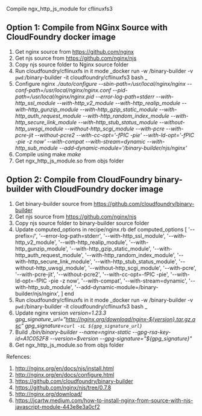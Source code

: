 Compile ngx_http_js_module for cflinuxfs3

Option 1: Compile from NGinx Source with CloudFoundry docker image
------------------------------------------------------------------------
1. Get nginx source from https://github.com/nginx
2. Get njs source from https://github.com/nginx/njs
3. Copy njs source folder to Nginx source folder
4. Run cloudfoundry/cflinuxfs in it mode
   _docker run -w /binary-builder -v `pwd`:/binary-builder -it cloudfoundry/cflinuxfs3 bash _
6. Configure nginx
   _./auto/configure --sbin-path=/usr/local/nginx/nginx --conf-path=/usr/local/nginx/nginx.conf --pid-path=/usr/local/nginx/nginx.pid --error-log-path=stderr --with-http_ssl_module --with-http_v2_module --with-http_realip_module --with-http_gunzip_module --with-http_gzip_static_module --with-http_auth_request_module --with-http_random_index_module --with-http_secure_link_module --with-http_stub_status_module --without-http_uwsgi_module --without-http_scgi_module --with-pcre --with-pcre-jit --without-pcre2 --with-cc-opt='-fPIC -pie' --with-ld-opt='-fPIC -pie -z now' --with-compat --with-stream=dynamic --with-http_sub_module --add-dynamic-module='/binary-builder/njs/nginx'_
8. Compile using make
   _make_
10. Get ngx_http_js_module.so from objs folder

Option 2: Compile from CloudFoundry binary-builder with CloudFoundry docker image
---------------------------------------------------------------------------------------
1. Get binary-builder source from https://github.com/cloudfoundry/binary-builder
2. Get njs source from https://github.com/nginx/njs
3. Copy njs source folder to binary-builder source folder
4. Update computed_options in recipe/nginx.rb
    def computed_options
    [
      '--prefix=/',
      '--error-log-path=stderr',
      '--with-http_ssl_module',
      '--with-http_v2_module',
      '--with-http_realip_module',
      '--with-http_gunzip_module',
      '--with-http_gzip_static_module',
      '--with-http_auth_request_module',
      '--with-http_random_index_module',
      '--with-http_secure_link_module',
      '--with-http_stub_status_module',
      '--without-http_uwsgi_module',
      '--without-http_scgi_module',
      '--with-pcre',
      '--with-pcre-jit',
      '--without-pcre2',
      '--with-cc-opt=-fPIC -pie',
      '--with-ld-opt=-fPIC -pie -z now',
      '--with-compat',
      '--with-stream=dynamic',
      '--with-http_sub_module',
      '--add-dynamic-module=/binary-builder/njs/nginx',
    ]
  end
5. Run cloudfoundry/cflinuxfs in it mode
    _docker run -w /binary-builder -v `pwd`:/binary-builder -it cloudfoundry/cflinuxfs3 bash _
6. Update nginx version
    _version=1.23.3
    gpg_signature_url="http://nginx.org/download/nginx-${version}.tar.gz.asc"
    gpg_signature=`curl -sL ${gpg_signature_url}`_
7. Build
    _./bin/binary-builder --name=nginx-static --gpg-rsa-key-id=A1C052F8 --version=$version --gpg-signature="${gpg_signature}"_
8. Get ngx_http_js_module.so from objs folder

Refences:
1. http://nginx.org/en/docs/njs/install.html
2. http://nginx.org/en/docs/configure.html
3. https://github.com/cloudfoundry/binary-builder
4. https://github.com/nginx/njs/tree/0.7.8
5. http://nginx.org/download/
6. https://jcartw.medium.com/how-to-install-nginx-from-source-with-njs-javascript-module-443e8e3a0cf2

